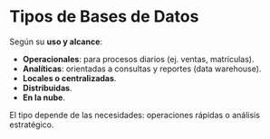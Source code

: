 # Tipos de Bases de Datos

Según su **uso y alcance**:

- **Operacionales**: para procesos diarios (ej. ventas, matrículas).
- **Analíticas**: orientadas a consultas y reportes (data warehouse).
- **Locales o centralizadas**.
- **Distribuidas**.
- **En la nube**.

El tipo depende de las necesidades: operaciones rápidas o análisis estratégico.

